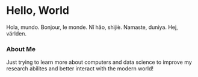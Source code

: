 # Hello, World
Hola, mundo. Bonjour, le monde. Nǐ hǎo, shìjiè. Namaste, duniya. Hej, världen. 
### About Me
Just trying to learn more about computers and data science to improve my research abilites and better interact with the modern world!
